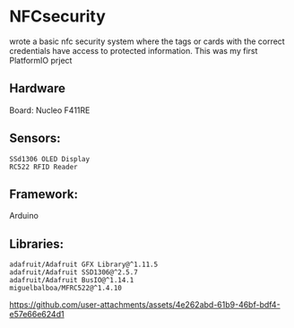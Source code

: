 # NFCsecurity
wrote a basic nfc security system where the tags or cards with the correct credentials have access to protected information. This was my first PlatformIO prject

## Hardware
Board: 
    Nucleo F411RE
## Sensors:
    SSd1306 OLED Display
    RC522 RFID Reader
## Framework: 
Arduino
## Libraries:
    adafruit/Adafruit GFX Library@^1.11.5
    adafruit/Adafruit SSD1306@^2.5.7
    adafruit/Adafruit BusIO@^1.14.1
    miguelbalboa/MFRC522@^1.4.10



https://github.com/user-attachments/assets/4e262abd-61b9-46bf-bdf4-e57e66e624d1

